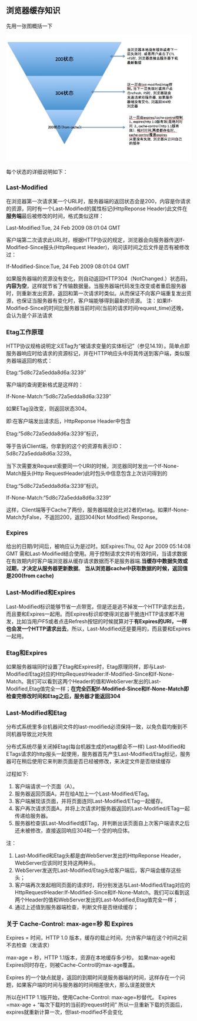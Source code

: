 ## 浏览器缓存知识

先用一张图概括一下

![](image/browser_cache.jpg)

每个状态的详细说明如下：

### Last-Modified
在浏览器第一次请求某一个URL时，服务器端的返回状态会是200，内容是你请求的资源，同时有一个Last-Modified的属性标记(HttpReponse Header)此文件在**服务端**最后被修改的时间，格式类似这样：

Last-Modified:Tue, 24 Feb 2009 08:01:04 GMT

客户端第二次请求此URL时，根据HTTP协议的规定，浏览器会向服务器传送If-Modified-Since报头(HttpRequest Header)，询问该时间之后文件是否有被修改过：

If-Modified-Since:Tue, 24 Feb 2009 08:01:04 GMT

如果服务器端的资源没有变化，则自动返回HTTP304（NotChanged.）状态码，**内容为空**，这样就节省了传输数据量。当服务器端代码发生改变或者重启服务器时，则重新发出资源，返回和第一次请求时类似。从而保证不向客户端重复发出资源，也保证当服务器有变化时，客户端能够得到最新的资源。
注：如果If-Modified-Since的时间比服务器当前时间(当前的请求时间request_time)还晚，会认为是个非法请求

### Etag工作原理
HTTP协议规格说明定义ETag为“被请求变量的实体标记”（参见14.19）。简单点即服务器响应时给请求的资源标记，并在HTTP响应头中将其传送到客户端，类似服务器端返回的格式：

Etag:“5d8c72a5edda8d6a:3239″

客户端的查询更新格式是这样的：

If-None-Match:“5d8c72a5edda8d6a:3239″

如果ETag没改变，则返回状态304。

即:在客户端发出请求后，HttpReponse Header中包含

Etag:“5d8c72a5edda8d6a:3239″标识，

等于告诉Client端，你拿到的这个的资源有表示ID：
5d8c72a5edda8d6a:3239。

当下次需要发Request索要同一个URI的时候，浏览器同时发出一个If-None-Match报头(Http RequestHeader)此时包头中信息包含上次访问得到的

Etag:“5d8c72a5edda8d6a:3239″标识。


If-None-Match:“5d8c72a5edda8d6a:3239“


这样，Client端等于Cache了两份，服务器端就会比对2者的etag。如果If-None-Match为False，不返回200，返回304(Not Modified) Response。

### Expires
给出的日期/时间后，被响应认为是过时。如Expires:Thu, 02 Apr 2009 05:14:08 GMT
需和Last-Modified结合使用。用于控制请求文件的有效时间，当请求数据在有效期内时客户端浏览器从缓存请求数据而不是服务器端.**当缓存中数据失效或过期，才决定从服务器更新数据**。 **当从浏览器cache中获取数据的时候，返回值是200(from cache)**

### Last-Modified和Expires
Last-Modified标识能够节省一点带宽，但是还是逃不掉发一个HTTP请求出去，而且要和Expires一起用。而Expires标识却使得浏览器干脆连HTTP请求都不用发，比如当用户F5或者点击Refresh按钮的时候就算对于**有Expires的URI，一样也会发一个HTTP请求出去**，所以，Last-Modified还是要用的，而且要和Expires一起用。

### Etag和Expires
如果服务器端同时设置了Etag和Expires时，Etag原理同样，即与Last-Modified/Etag对应的HttpRequestHeader:If-Modified-Since和If-None-Match。我们可以看到这两个Header的值和WebServer发出的Last-Modified,Etag值完全一样；**在完全匹配If-Modified-Since和If-None-Match即检查完修改时间和Etag之后，服务器才能返回304**

### Last-Modified和Etag
分布式系统里多台机器间文件的last-modified必须保持一致，以免负载均衡到不同机器导致比对失败

分布式系统尽量关闭掉Etag(每台机器生成的etag都会不一样)
Last-Modified和ETags请求的http报头一起使用，服务器首先产生Last-Modified/Etag标记，服务器可在稍后使用它来判断页面是否已经被修改，来决定文件是否继续缓存

过程如下:

 1. 客户端请求一个页面（A）。
 2. 服务器返回页面A，并在给A加上一个Last-Modified/ETag。
 3. 客户端展现该页面，并将页面连同Last-Modified/ETag一起缓存。
 4. 客户再次请求页面A，并将上次请求时服务器返回的Last-Modified/ETag一起传递给服务器。
 5. 服务器检查该Last-Modified或ETag，并判断出该页面自上次客户端请求之后还未被修改，直接返回响应304和一个空的响应体。

注：

 1. Last-Modified和Etag头都是由WebServer发出的HttpReponse Header，WebServer应该同时支持这两种头。
 2. WebServer发送完Last-Modified/Etag头给客户端后，客户端会缓存这些头；
 3. 客户端再次发起相同页面的请求时，将分别发送与Last-Modified/Etag对应的HttpRequestHeader:If-Modified-Since和If-None-Match。我们可以看到这两个Header的值和WebServer发出的Last-Modified,Etag值完全一样；
 4. 通过上述值到服务器端检查，判断文件是否继续缓存；

### 关于 Cache-Control: max-age=秒 和 Expires
Expires = 时间，HTTP 1.0 版本，缓存的载止时间，允许客户端在这个时间之前不去检查（发请求）

max-age = 秒，HTTP 1.1版本，资源在本地缓存多少秒。
如果max-age和Expires同时存在，则被Cache-Control的max-age覆盖。

Expires 的一个缺点就是，返回的到期时间是服务器端的时间，这样存在一个问题，如果客户端的时间与服务器的时间相差很大，那么误差就很大

所以在HTTP 1.1版开始，使用Cache-Control: max-age=秒替代。
Expires =max-age +   “每次下载时的当前的request时间”
所以一旦重新下载的页面后，expires就重新计算一次，但last-modified不会变化
